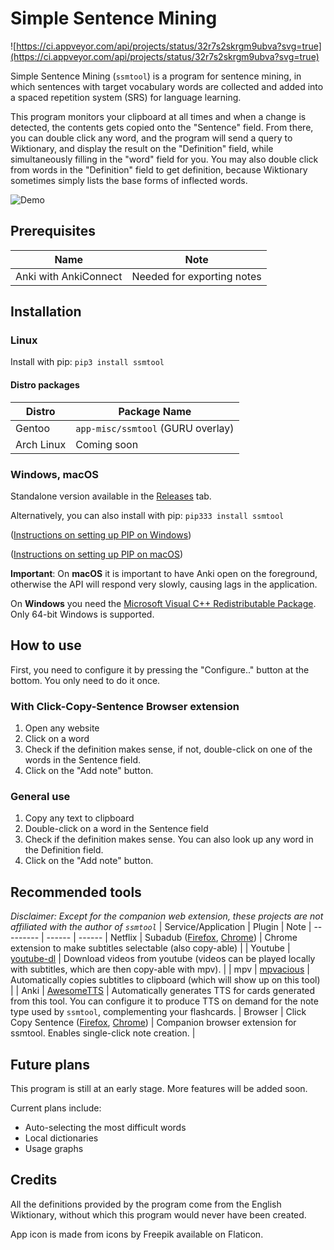 # Simple Sentence Mining
![https://ci.appveyor.com/api/projects/status/32r7s2skrgm9ubva?svg=true](https://ci.appveyor.com/api/projects/status/32r7s2skrgm9ubva?svg=true)

Simple Sentence Mining (`ssmtool`) is a program for sentence mining, in which sentences with target vocabulary words are collected and added into a spaced repetition system (SRS) for language learning.

This program monitors your clipboard at all times and when a change is detected, the contents gets copied onto the "Sentence" field. From there, you can double click any word, and the program will send a query to Wiktionary, and display the result on the "Definition" field, while simultaneously filling in the "word" field for you. You may also double click from words in the "Definition" field to get definition, because Wiktionary sometimes simply lists the base forms of inflected words.

![Demo](https://imgur.com/aF34qax.gif)

## Prerequisites

| Name | Note |
------ | ------
|Anki with AnkiConnect | Needed for exporting notes|


## Installation
### Linux
Install with pip: `pip3 install ssmtool`

#### Distro packages
| Distro | Package Name |
-------- | ------------
| Gentoo | `app-misc/ssmtool` (GURU overlay)|
| Arch Linux | Coming soon |



### Windows, macOS
Standalone version available in the [Releases](https://github.com/FreeLanguageTools/ssmtool/releases) tab.

Alternatively, you can also install with pip: `pip333 install ssmtool`

([Instructions on setting up PIP on Windows](https://nitratine.net/blog/post/how-to-setup-pythons-pip/))

([Instructions on setting up PIP on macOS](https://www.geeksforgeeks.org/how-to-install-pip-in-macos/))

**Important**: 
On **macOS** it is important to have Anki open on the foreground, otherwise the API will respond very slowly, causing lags in the application.

On **Windows** you need the [Microsoft Visual C++ Redistributable Package](https://aka.ms/vs/16/release/vc_redist.x64.exe). Only 64-bit Windows is supported.
## How to use
First, you need to configure it by pressing the "Configure.." button at the bottom. You only need to do it once.

### With Click-Copy-Sentence Browser extension
1. Open any website
2. Click on a word
3. Check if the definition makes sense, if not, double-click on one of the words in the Sentence field.
4. Click on the "Add note" button.

### General use
1. Copy any text to clipboard
2. Double-click on a word in the Sentence field
3. Check if the definition makes sense. You can also look up any word in the Definition field.
4. Click on the "Add note" button.


## Recommended tools
*Disclaimer: Except for the companion web extension, these projects are not affiliated with the author of `ssmtool`*
| Service/Application | Plugin | Note |
--------- | ------ | ------
| Netflix | Subadub ([Firefox](https://addons.mozilla.org/en-US/firefox/addon/subadub/), [Chrome](https://chrome.google.com/webstore/detail/subadub/jamiekdimmhnnemaaimmdahnahfmfdfk)) | Chrome extension to make subtitles selectable (also copy-able) |
| Youtube  | [youtube-dl](https://github.com/ytdl-org/youtube-dl) | Download videos from youtube (videos can be played locally with subtitles, which are then copy-able with mpv). |
| mpv | [mpvacious](https://github.com/Ajatt-Tools/mpvacious) | Automatically copies subtitles to clipboard (which will show up on this tool) |
| Anki | [AwesomeTTS](https://ankiweb.net/shared/info/814349176) | Automatically generates TTS for cards generated from this tool. You can configure it to produce TTS on demand for the note type used by `ssmtool`, complementing your flashcards.
| Browser | Click Copy Sentence ([Firefox](https://addons.mozilla.org/en-GB/firefox/addon/click-copy-sentence/), [Chrome](https://chrome.google.com/webstore/detail/click-copy-sentence/klhlkoabjmofmjkhbmelmfnhkbjaohdj)) | Companion browser extension for ssmtool. Enables single-click note creation. | 



## Future plans
This program is still at an early stage. More features will be added soon.

Current plans include:
- Auto-selecting the most difficult words
- Local dictionaries
- Usage graphs

## Credits
All the definitions provided by the program come from the English Wiktionary, without which this program would never have been created.

App icon is made from icons by Freepik available on Flaticon.
